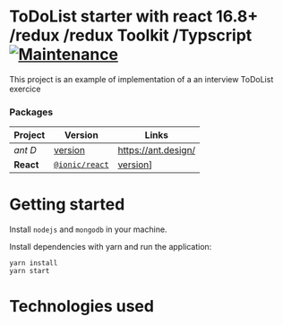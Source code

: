 # ToDoList starter with react 16.8+ /redux /redux Toolkit /Typscript [![Maintenance](https://img.shields.io/badge/Maintained%3F-no-red.svg)](https://bitbucket.org/lbesson/ansi-colors)


This project is an example of implementation of a an interview ToDoList exercice

### Packages

| Project | Version | Links |
| ------- | ------- |------- |
| *ant D* | [version](http://img.shields.io/npm/v/antd.svg?style=flat-square) | https://ant.design/
| **React** | [`@ionic/react`](https://www.npmjs.com/package/@ionic/react) | [version](https://img.shields.io/npm/v/react.svg?style=flat)]|(https://www.npmjs.com/package/@ionic/react) | https://reactjs.org/

# Getting started

Install `nodejs` and `mongodb` in your machine.

Install dependencies with yarn and run the application:

```
yarn install
yarn start
```

# Technologies used 

